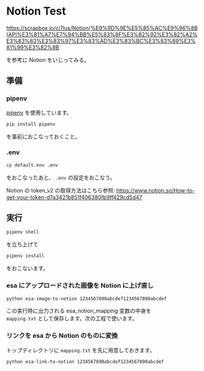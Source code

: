 # Notion Test

https://scrapbox.io/ci7lus/Notion(%E9%9D%9E%E5%85%AC%E9%96%8B)API%E3%81%A7%E7%94%BB%E5%83%8F%E3%82%92%E3%82%A2%E3%83%83%E3%83%97%E3%83%AD%E3%83%BC%E3%83%89%E3%81%99%E3%82%8B

を参考に Notion をいじってみる。


## 準備

### pipenv

[pipenv](https://pipenv-ja.readthedocs.io/ja/translate-ja/) を使用しています。

```sh
pip install pipenv
```

を事前におこなっておくこと。

### .env

```sh
cp default.env .env
```

をおこなったあと、 `.env` の設定をおこなう。

Notion の token_v2 の取得方法はこちら参照: https://www.notion.so/How-to-get-your-token-d7a3421b851f406380fb9ff429cd5d47


## 実行

```sh
pipenv shell
```

を立ち上げて

```sh
pipenv install
```

をおこないます。


### esa にアップロードされた画像を Notion に上げ直し

```sh
python esa-image-to-notion 1234567890abcdef1234567890abcdef
```

この実行時に出力される esa_notion_mapping 変数の中身を  
`mapping.txt` として保存します。次の工程で使います。

### リンクを esa から Notion のものに変換

トップディレクトリに `mapping.txt` を先に用意しておきます。

```sh
python esa-link-to-notion 1234567890abcdef1234567890abcdef
```
